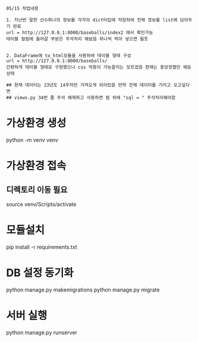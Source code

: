 ```
05/15 작업내용 

1. 지난번 말한 선수하나의 정보를 각각의 dict타입에 저장하여 전체 정보를 list에 담아두기 완료 
url = http://127.0.0.1:8000/baseballs/index2 에서 확인가능 
테이블 컬럼에 들어갈 부분은 주석처리 해놨음 하나씩 박아 넣으면 될듯 


2. DataFrame에 to_html모듈을 사용하여 테이블 형태 구성 
url = http://127.0.0.1:8000/baseballs/
간편하게 테이블 형태로 구현했으나 css 적용이 가능할지는 모르겠음 현재는 중앙정렬만 해둔 상태 

## 현재 데이터는 23년도 14주차만 가져오게 되어있음 만약 전체 데이터를 가지고 오고싶다면 
## views.py 34번 줄 주석 해제하고 사용하면 됨 위에 "sql = " 주석처리해야함 

```






# 가상환경 생성 
python -m venv venv

# 가상환경 접속 
## 디렉토리 이동 필요
source venv/Scripts/activate

# 모듈설치 
pip install -r requirements.txt

# DB 설정 동기화 
python manage.py makemigrations
python manage.py migrate

# 서버 실행 
python manage.py runserver